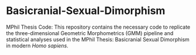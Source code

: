 # Basicranial-Sexual-Dimorphism
MPhil Thesis Code:
This repository contains the necessary code to replicate the three-dimensional Geometric Morphometrics (GMM) pipeline and statistical analyses used in the MPhil Thesis: Basicranial Sexual Dimorphism in modern _Homo sapiens_. 
